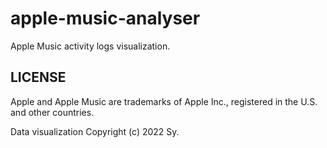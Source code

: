 # apple-music-analyser

Apple Music activity logs visualization.

## LICENSE

Apple and Apple Music are trademarks of Apple Inc., registered in the U.S. and other countries.

Data visualization Copyright (c) 2022 Sy.
